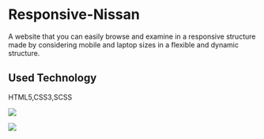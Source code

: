 <h1>Responsive-Nissan</h1>

A website that you can easily browse and examine in a responsive structure made by considering mobile and laptop sizes in a flexible and dynamic structure.

<h2>Used Technology</h2>

HTML5,CSS3,SCSS

![](arabaekran.gif)

![](arabaekran2.gif)